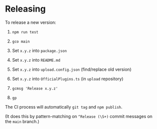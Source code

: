 # Releasing

To release a new version:

1.  `npm run test`

2.  `gco main`

3.  Set `x.y.z` into `package.json`

4.  Set `x.y.z` into `README.md`

5.  Set `x.y.z` into `upload.config.json` (find/replace old version)

6.  Set `x.y.z` into `OfficialPlugins.ts` (in `upload` repository)

7.  `gcmsg 'Release x.y.z'`

8.  `gp`

The CI process will automatically `git tag` and `npm publish`.

(It does this by pattern-matching on `^Release (\S+)` commit messages on the `main` branch.)
